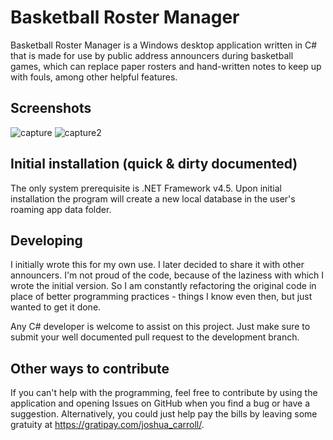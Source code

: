 Basketball Roster Manager
=========================
Basketball Roster Manager is a Windows desktop application written in C# that is made for use by public address announcers during basketball games, which can replace paper rosters and hand-written notes to keep up with fouls, among other helpful features.

## Screenshots 

![capture](https://cloud.githubusercontent.com/assets/2617394/5951214/b5ba3d46-a729-11e4-91c4-90cdecea1a47.JPG)
![capture2](https://cloud.githubusercontent.com/assets/2617394/5951215/b5bfda80-a729-11e4-85c5-911b14951445.JPG)

## Initial installation (quick & dirty documented)

The only system prerequisite is .NET Framework v4.5.  Upon initial installation the program will create a new local database in the user's roaming app data folder.

## Developing

I initially wrote this for my own use. I later decided to share it with other announcers. I'm not proud of the code, because of the laziness with which I wrote the initial version. So I am constantly refactoring the original code in place of better programming practices - things I know even then, but just wanted to get it done. 

Any C# developer is welcome to assist on this project.  Just make sure to submit your well documented pull request to the development branch.

## Other ways to contribute

If you can't help with the programming, feel free to contribute by using the application and opening Issues on GitHub when you find a bug or have a suggestion.  Alternatively, you could just help pay the bills by leaving some gratuity at https://gratipay.com/joshua_carroll/.
